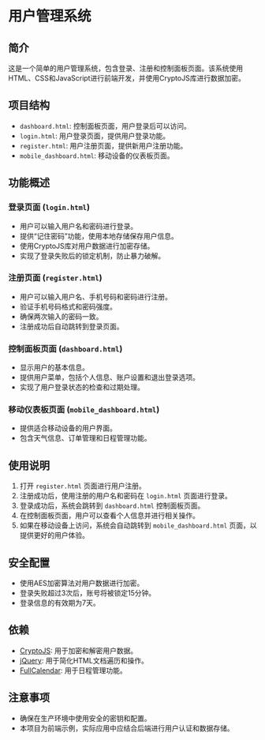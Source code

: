 # 用户管理系统

## 简介
这是一个简单的用户管理系统，包含登录、注册和控制面板页面。该系统使用HTML、CSS和JavaScript进行前端开发，并使用CryptoJS库进行数据加密。

## 项目结构
- `dashboard.html`: 控制面板页面，用户登录后可以访问。
- `login.html`: 用户登录页面，提供用户登录功能。
- `register.html`: 用户注册页面，提供新用户注册功能。
- `mobile_dashboard.html`: 移动设备的仪表板页面。

## 功能概述

### 登录页面 (`login.html`)
- 用户可以输入用户名和密码进行登录。
- 提供“记住密码”功能，使用本地存储保存用户信息。
- 使用CryptoJS库对用户数据进行加密存储。
- 实现了登录失败后的锁定机制，防止暴力破解。

### 注册页面 (`register.html`)
- 用户可以输入用户名、手机号码和密码进行注册。
- 验证手机号码格式和密码强度。
- 确保两次输入的密码一致。
- 注册成功后自动跳转到登录页面。

### 控制面板页面 (`dashboard.html`)
- 显示用户的基本信息。
- 提供用户菜单，包括个人信息、账户设置和退出登录选项。
- 实现了用户登录状态的检查和过期处理。

### 移动仪表板页面 (`mobile_dashboard.html`)
- 提供适合移动设备的用户界面。
- 包含天气信息、订单管理和日程管理功能。

## 使用说明
1. 打开 `register.html` 页面进行用户注册。
2. 注册成功后，使用注册的用户名和密码在 `login.html` 页面进行登录。
3. 登录成功后，系统会跳转到 `dashboard.html` 控制面板页面。
4. 在控制面板页面，用户可以查看个人信息并进行相关操作。
5. 如果在移动设备上访问，系统会自动跳转到 `mobile_dashboard.html` 页面，以提供更好的用户体验。

## 安全配置
- 使用AES加密算法对用户数据进行加密。
- 登录失败超过3次后，账号将被锁定15分钟。
- 登录信息的有效期为7天。

## 依赖
- [CryptoJS](https://cdnjs.cloudflare.com/ajax/libs/crypto-js/4.1.1/crypto-js.min.js): 用于加密和解密用户数据。
- [jQuery](https://code.jquery.com/jquery-3.6.0.min.js): 用于简化HTML文档遍历和操作。
- [FullCalendar](https://fullcalendar.io/): 用于日程管理功能。

## 注意事项
- 确保在生产环境中使用安全的密钥和配置。
- 本项目为前端示例，实际应用中应结合后端进行用户认证和数据存储。
